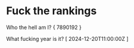# Fuck the rankings

Who the hell am I?
{ 7890192 }

What fucking year is it?
[ 2024-12-20T11:00:00Z ]
